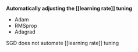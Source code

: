 **Automatically adjusting the [[learning rate]] tuning**
* Adam
* RMSprop
* Adagrad

SGD does not automate [[learning rate]] tuning